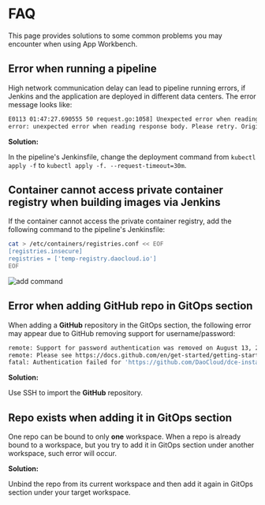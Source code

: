 # FAQ

This page provides solutions to some common problems you may encounter when using App Workbench.

## Error when running a pipeline

High network communication delay can lead to pipeline running errors, if Jenkins and the application are deployed in different data centers. The error message looks like:

```bash
E0113 01:47:27.690555 50 request.go:1058] Unexpected error when reading response body: net/http: request canceled (Client.Timeout or context cancellation while reading body)
error: unexpected error when reading response body. Please retry. Original error: net/http: request canceled (Client.Timeout or context cancellation while reading body)
```

**Solution:**

In the pipeline's Jenkinsfile, change the deployment command from `kubectl apply -f` to `kubectl apply -f. --request-timeout=30m`.

## Container cannot access private container registry when building images via Jenkins

If the container cannot access the private container registry, add the following command to the pipeline's Jenkinsfile:

```bash
cat > /etc/containers/registries.conf << EOF
[registries.insecure]
registries = ['temp-registry.daocloud.io']
EOF
```

![add command](https://docs.daocloud.io/daocloud-docs-images/docs/amamba/images/faq01.png)

## Error when adding GitHub repo in GitOps section

When adding a **GitHub** repository in the GitOps section, the following error may appear due to GitHub removing support for username/password:

```bash
remote: Support for password authentication was removed on August 13, 2021.
remote: Please see https://docs.github.com/en/get-started/getting-started-with-git/about-remote-repositories#cloning-with-https-urls for information on currently recommended modes of authentication.
fatal: Authentication failed for 'https://github.com/DaoCloud/dce-installer.git/'
```

**Solution:**

Use SSH to import the **GitHub** repository.

## Repo exists when adding it in GitOps section

One repo can be bound to only **one** workspace. When a repo is already bound to a workspace, but you try to add it in GitOps section under another workspace, such error will occur.

**Solution:**

Unbind the repo from its current workspace and then add it again in GitOps section under your target workspace.